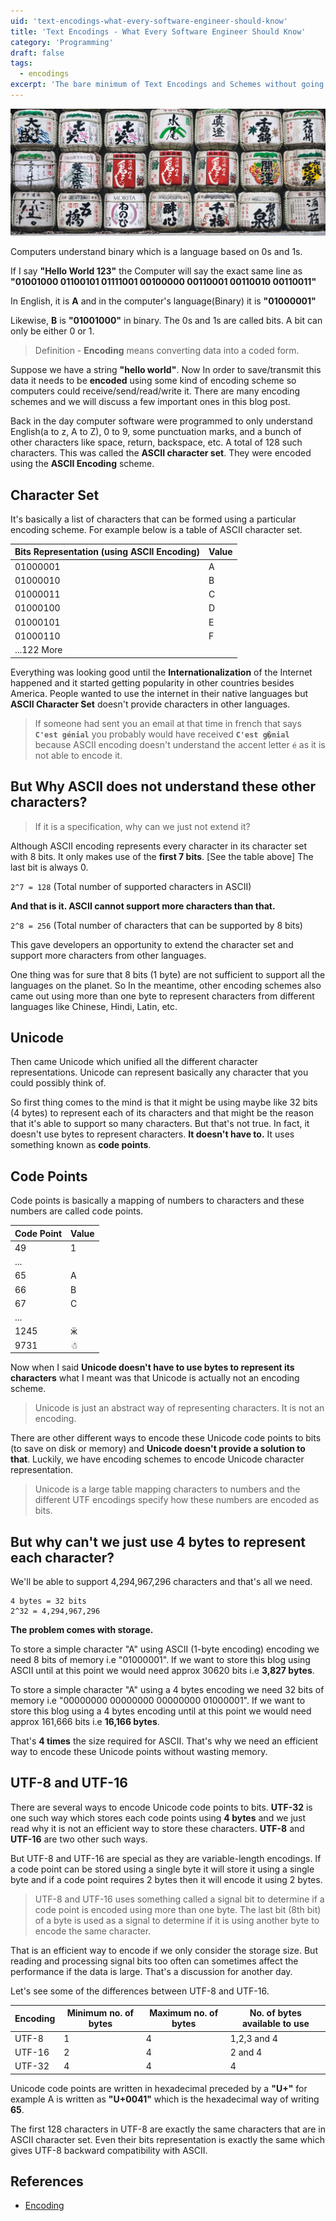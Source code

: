```yaml
---
uid: 'text-encodings-what-every-software-engineer-should-know'
title: 'Text Encodings - What Every Software Engineer Should Know'
category: 'Programming'
draft: false
tags:
  - encodings
excerpt: 'The bare minimum of Text Encodings and Schemes without going too much into details.'
---
```


![Text Encodings - What Every Software Engineer Should Know](./encoding.jpg)

Computers understand binary which is a language based on 0s and 1s.

If I say **"Hello World 123"** the Computer will say the exact same line as
**"01001000 01100101 01111001 00100000 00110001 00110010 00110011"**

In English, it is **A** and in the computer's language(Binary) it is **"01000001"**

Likewise, **B** is **"01001000"** in binary. The 0s and 1s are called bits. A bit can only be either 0 or 1.

> Definition - **Encoding** means converting data into a coded form.

Suppose we have a string **"hello world"**. Now In order to save/transmit this data it
needs to be **encoded** using some kind of encoding scheme so computers
could receive/send/read/write it. There are many encoding schemes and we will discuss a few important ones
in this blog post.

Back in the day computer software were programmed to only understand English(a to z, A to Z), 0 to 9,
some punctuation marks, and a bunch of other characters like space, return, backspace, etc.
A total of 128 such characters. This was called the **ASCII character set**. They were encoded using the **ASCII Encoding** scheme.

## Character Set

It's basically a list of characters that can be formed using a particular encoding scheme.
For example below is a table of ASCII character set.

| Bits Representation (using ASCII Encoding) | Value |
| ------------------------------------------ | ----- |
| 01000001                                   | A     |
| 01000010                                   | B     |
| 01000011                                   | C     |
| 01000100                                   | D     |
| 01000101                                   | E     |
| 01000110                                   | F     |
| ...122 More                                |       |

Everything was looking good until the **Internationalization** of the Internet happened and it started getting
popularity in other countries besides America. People wanted to use the internet in their native
languages but **ASCII Character Set** doesn't provide characters in other languages.

> If someone had sent you an email at that time in french that says **`C'est génial`** you probably would have received
> **`C'est g�nial`** because ASCII encoding doesn't understand the accent letter `é` as it is not able to encode it.

## But Why ASCII does not understand these other characters?

> If it is a specification, why can we just not extend it?

Although ASCII encoding represents every character in its character set with 8 bits. It only makes use of the **first 7 bits**. [See the table above] The last bit is always 0.

`2^7 = 128` (Total number of supported characters in ASCII)

**And that is it. ASCII cannot support more characters than that.**

`2^8 = 256` (Total number of characters that can be supported by 8 bits)

This gave developers an opportunity to extend the character set and support more
characters from other languages.

One thing was for sure that 8 bits (1 byte) are not sufficient to support all the languages
on the planet. So In the meantime, other encoding schemes also came out using more than
one byte to represent characters from different languages like Chinese, Hindi, Latin, etc.

## Unicode

Then came Unicode which unified all the different character representations. Unicode can represent basically any
character that you could possibly think of.

So first thing comes to the mind is that it might be using maybe like 32 bits (4 bytes) to
represent each of its characters and that might be the reason that it's able to support so many
characters. But that's not true. In fact, it doesn't use bytes to represent characters. **It doesn't have to.**
It uses something known as **code points**.

## Code Points

Code points is basically a mapping of numbers to characters and these numbers are called code points.

| Code Point | Value |
| ---------- | ----- |
| 49         | 1     |
| ...        |       |
| 65         | A     |
| 66         | B     |
| 67         | C     |
| ...        |       |
| 1245       | ӝ     |
| 9731       | ☃     |

Now when I said **Unicode doesn't have to use bytes to represent its characters** what I meant was
that Unicode is actually not an encoding scheme.

> Unicode is just an abstract way of representing characters. It is not an encoding.

There are other different ways to encode these Unicode code points to bits (to save on disk or memory) and **Unicode
doesn't provide a solution to that**. Luckily, we have encoding schemes to encode Unicode character representation.

> Unicode is a large table mapping characters to numbers and the different UTF
> encodings specify how these numbers are encoded as bits.

## But why can't we just use 4 bytes to represent each character?

We'll be able to support 4,294,967,296 characters and that's all we need.

```
4 bytes = 32 bits
2^32 = 4,294,967,296
```

**The problem comes with storage.**

To store a simple character "A" using ASCII (1-byte encoding) encoding we need 8 bits of memory i.e "01000001".
If we want to store this blog using ASCII until at this point we would need approx 30620 bits i.e **3,827 bytes**.

To store a simple character "A" using a 4 bytes encoding we need 32 bits of memory i.e "00000000 00000000 00000000 01000001".
If we want to store this blog using a 4 bytes encoding until at this point we would need approx 161,666 bits i.e **16,166 bytes**.

That's **4 times** the size required for ASCII. That's why we need an efficient way to encode these Unicode points without wasting
memory.

## UTF-8 and UTF-16

There are several ways to encode Unicode code points to bits. **UTF-32** is one such way
which stores each code points using **4 bytes** and we just read why it is not an efficient
way to store these characters. **UTF-8** and **UTF-16** are two other such ways.

But UTF-8 and UTF-16 are special as they are variable-length encodings. If a code point can be stored
using a single byte it will store it using a single byte and if a code point requires 2 bytes then it will
encode it using 2 bytes.

> UTF-8 and UTF-16 uses something called a signal bit to determine if a code point is encoded using more than
> one byte. The last bit (8th bit) of a byte is used as a signal to determine if it is using another byte to encode the same character.

That is an efficient way to encode if we only consider the storage size. But reading and processing signal bits too often can
sometimes affect the performance if the data is large. That's a discussion for another day.

Let's see some of the differences between UTF-8 and UTF-16.

| Encoding | Minimum no. of bytes | Maximum no. of bytes | No. of bytes available to use |
| -------- | -------------------- | -------------------- | ----------------------------- |
| UTF-8    | 1                    | 4                    | 1,2,3 and 4                   |
| UTF-16   | 2                    | 4                    | 2 and 4                       |
| UTF-32   | 4                    | 4                    | 4                             |

Unicode code points are written in hexadecimal preceded by a **"U+"** for example A is written as **"U+0041"** which is the
hexadecimal way of writing **65**.

The first 128 characters in UTF-8 are exactly the same characters that are in ASCII character set. Even their bits
representation is exactly the same which gives UTF-8 backward compatibility with ASCII.

## References

- [Encoding](http://kunststube.net/encoding/)

